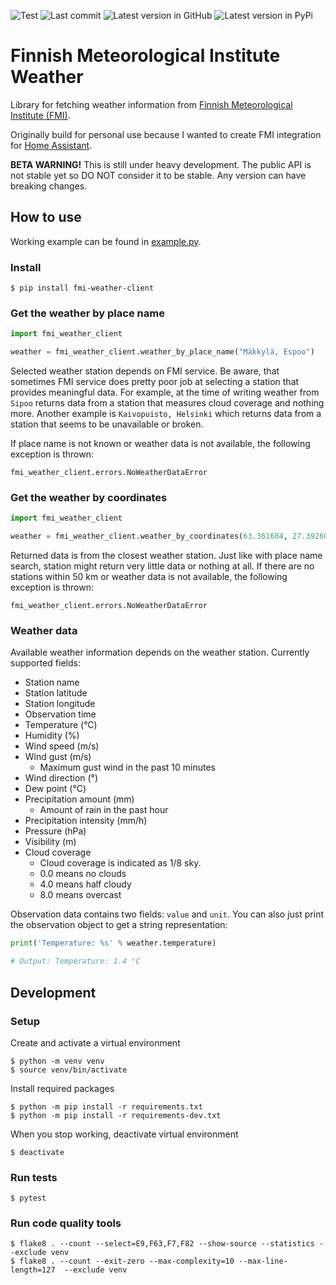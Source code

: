 ![Test](https://github.com/saaste/fmi-weather-client/workflows/tests/badge.svg?branch=master)
![Last commit](https://img.shields.io/github/last-commit/saaste/fmi-weather-client)
![Latest version in GitHub](https://img.shields.io/github/v/release/saaste/fmi-weather-client?include_prereleases)
![Latest version in PyPi](https://img.shields.io/pypi/v/fmi-weather-client)

# Finnish Meteorological Institute Weather
Library for fetching weather information from
[Finnish Meteorological Institute (FMI)](https://en.ilmatieteenlaitos.fi/open-data). 

Originally build for personal use because I wanted to create FMI integration for
[Home Assistant](https://www.home-assistant.io/).

**BETA WARNING!** This is still under heavy development. The public API is not stable yet so DO NOT consider it to be
stable. Any version can have breaking changes. 

## How to use

Working example can be found in [example.py](example.py).

### Install

```
$ pip install fmi-weather-client 
```

### Get the weather by place name

```python
import fmi_weather_client

weather = fmi_weather_client.weather_by_place_name("Mäkkylä, Espoo")
```

Selected weather station depends on FMI service. Be aware, that sometimes FMI service does pretty poor job at selecting
a station that provides meaningful data. For example, at the time of writing weather from `Sipoo` returns data from
a station that measures cloud coverage and nothing more. Another example is `Kaivopuisto, Helsinki` which returns data
from a station that seems to be unavailable or broken.

If place name is not known or weather data is not available, the following exception is thrown:
```
fmi_weather_client.errors.NoWeatherDataError
```

### Get the weather by coordinates

```python
import fmi_weather_client

weather = fmi_weather_client.weather_by_coordinates(63.361604, 27.392607)
```

Returned data is from the closest weather station. Just like with place name search, station might return very little
data or nothing at all. If there are no stations within 50 km or weather data is not available, the following exception
is thrown:
```
fmi_weather_client.errors.NoWeatherDataError
```


### Weather data
Available weather information depends on the weather station. Currently supported fields: 
- Station name
- Station latitude
- Station longitude
- Observation time
- Temperature (°C)
- Humidity (%)
- Wind speed (m/s)
- Wind gust (m/s)
  - Maximum gust wind in the past 10 minutes
- Wind direction (°)
- Dew point (°C)
- Precipitation amount (mm)
  - Amount of rain in the past hour
- Precipitation intensity (mm/h)
- Pressure (hPa)
- Visibility (m)
- Cloud coverage
  - Cloud coverage is indicated as 1/8 sky.
  - 0.0 means no clouds
  - 4.0 means half cloudy
  - 8.0 means overcast

Observation data contains two fields: `value` and `unit`. You can also just print the observation object to get a string
representation:
```python
print('Temperature: %s' % weather.temperature)

# Output: Temperature: 1.4 °C
```


## Development

### Setup
Create and activate a virtual environment
```
$ python -m venv venv
$ source venv/bin/activate
```

Install required packages
```
$ python -m pip install -r requirements.txt
$ python -m pip install -r requirements-dev.txt
```

When you stop working, deactivate virtual environment
```
$ deactivate
```

### Run tests
```
$ pytest
```

### Run code quality tools
```
$ flake8 . --count --select=E9,F63,F7,F82 --show-source --statistics --exclude venv
$ flake8 . --count --exit-zero --max-complexity=10 --max-line-length=127  --exclude venv
```
